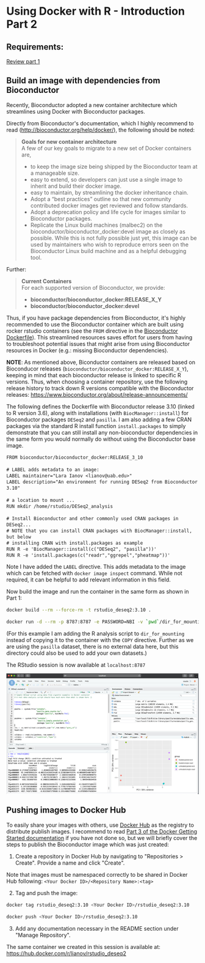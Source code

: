 # Using Docker with R - Introduction Part 2

## Requirements:

[Review part 1](https://gitlab.rc.uab.edu/circ_nbi_share/docker_with_r_user_session/intro_docker_rstudio_part1)

## Build an image with dependencies from Bioconductor

Recently, Bioconductor adopted a new container architecture which streamlines using Docker with Bioconductor packages.

Directly from Bioconductor's documentation, which I highly recommend to read (http://bioconductor.org/help/docker/), the following should be noted:


> __Goals for new container architecture__<br>
> A few of our key goals to migrate to a new set of Docker containers are,
> * to keep the image size being shipped by the Bioconductor team at a manageable size.
> * easy to extend, so developers can just use a single image to inherit and build their docker image.
> * easy to maintain, by streamlining the docker inheritance chain.
> * Adopt a “best practices” outline so that new community contributed docker images get reviewed and follow standards.
> * Adopt a deprecation policy and life cycle for images similar to Bioconductor packages.
> * Replicate the Linux build machines (malbec2) on the bioconductor/bioconductor_docker:devel image as closely as possible. While this is not fully possible just yet, this image can be used by maintainers who wish to reproduce errors seen on the Bioconductor Linux build machine and as a helpful debugging tool.

Further:

> __Current Containers__<br>
> For each supported version of Bioconductor, we provide:
> * __bioconductor/bioconductor_docker:RELEASE_X_Y__
> * __bioconductor/bioconductor_docker:devel__

Thus, if you have package dependencies from Bioconductor, it's highly recommended to use the Bioconductor container which are built using rocker rstudio containers (see the `FROM` directive in the [Bioconductor Dockerfile](https://hub.docker.com/r/bioconductor/bioconductor_docker/dockerfile)). This streamlined resources saves effort for users from having to troubleshoot potential issues that might arise from using Bioconductor resources in Docker (e.g.: missing Bioconductor dependencies).

__NOTE__: As mentioned above, Biconductor containers are released based on Bioconducor releases (`bioconductor/bioconductor_docker:RELEASE_X_Y`), keeping in mind that each bioconductor release is linked to specific R versions. Thus, when choosing a container repository, use the following release history to track down R versions compatible with the Bioconductor releases: https://www.bioconductor.org/about/release-announcements/

The following defines the Dockerfile with Bioconductor release 3.10 (linked to R version 3.6), along with installations (with `BiocManager::install`) for Bioconductor packages `DESeq2` and `pasilla`. I am also adding a few CRAN packages via the standard R install function `install.packages` to simply demonstrate that you can still install any non-bioconductor dependencies in the same form you would normally do without using the Bioconductor base image.

```docker
FROM bioconductor/bioconductor_docker:RELEASE_3_10

# LABEL adds metadata to an image:
LABEL maintainer="Lara Ianov <lianov@uab.edu>"
LABEL description="An environment for running DESeq2 from Bioconductor 3.10"

# a location to mount ...
RUN mkdir /home/rstudio/DESeq2_analysis

# Install Bioconductor and other commonly used CRAN packages in DESeq2...
# NOTE that you can install CRAN packages with BiocManager::install, but below
# installing CRAN with install.packages as example
RUN R -e 'BiocManager::install(c("DESeq2", "pasilla"))'
RUN R -e 'install.packages(c("readr","ggrepel","pheatmap"))'
```

Note I have added the `LABEL` directive. This adds metadata to the image which can be fetched with `docker image inspect` command. While not required, it can be helpful to add relevant information in this field.

Now build the image and run the container in the same form as shown in Part 1:

```bash
docker build --rm --force-rm -t rstudio_deseq2:3.10 .
```

```bash
docker run -d --rm -p 8787:8787 -e PASSWORD=NBI -v `pwd`/dir_for_mounting:/home/rstudio/DESeq2_analysis rstudio_deseq2:3.10
```

(For this example I am adding the R analysis script to `dir_for_mounting` instead of copying it to the container with the `COPY` directive. Further as we are using the `pasilla` dataset, there is no external data here, but this directory could also be used to add your own datasets.)

The RStudio session is now available at `localhost:8787`

<img src="bioconductor_rstudio_deseq2.png" align="center" width="850px" />

## Pushing images to Docker Hub

To easily share your images with others, use [Docker Hub](https://hub.docker.com/) as the registry to distribute publish images. I recommend to read [Part 3 of the Docker Getting Started documentation](https://docs.docker.com/get-started/part3/) if you have not done so, but we will briefly cover the steps to publish the Bioconductor image which was just created:

1. Create a repository in Docker Hub by navigating to  "Repositories > Create". Provide a name and click "Create".

Note that images must be namespaced correctly to be shared in Docker Hub following: `<Your Docker ID>/<Repository Name>:<tag>`

2. Tag and push the image:

```bash
docker tag rstudio_deseq2:3.10 <Your Docker ID>/rstudio_deseq2:3.10
```

```bash
docker push <Your Docker ID>/rstudio_deseq2:3.10
```

3. Add any documentation necessary in the README section under "Manage Repository".

The same container we created in this session is available at: https://hub.docker.com/r/lianov/rstudio_deseq2
